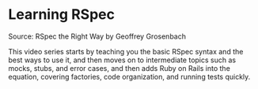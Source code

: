 # Learning RSpec
Source: RSpec the Right Way by Geoffrey Grosenbach

This video series starts by teaching you the basic RSpec syntax and the best ways to use it, and then moves on to intermediate topics such as mocks, stubs, and error cases, and then adds Ruby on Rails into the equation, covering factories, code organization, and running tests quickly.
